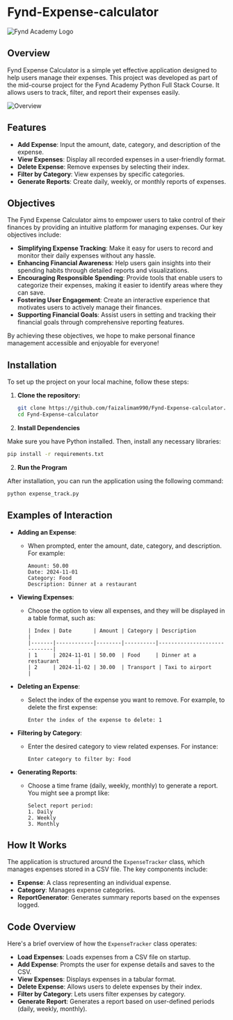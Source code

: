 ﻿# Fynd-Expense-calculator

![Fynd Academy Logo](https://encrypted-tbn0.gstatic.com/images?q=tbn:ANd9GcRtiujolOF_HzyTpo4OPFmoNcYnJ42LeKvxDA&s)


## Overview

Fynd Expense Calculator is a simple yet effective application designed to help users manage their expenses. This project was developed as part of the mid-course project for the Fynd Academy Python Full Stack Course. It allows users to track, filter, and report their expenses easily.

![Overview](https://i.imgur.com/CpC3E4d.png)
## Features

- **Add Expense**: Input the amount, date, category, and description of the expense.
- **View Expenses**: Display all recorded expenses in a user-friendly format.
- **Delete Expense**: Remove expenses by selecting their index.
- **Filter by Category**: View expenses by specific categories.
- **Generate Reports**: Create daily, weekly, or monthly reports of expenses.
## Objectives

The Fynd Expense Calculator aims to empower users to take control of their finances by providing an intuitive platform for managing expenses. Our key objectives include:

- **Simplifying Expense Tracking**: Make it easy for users to record and monitor their daily expenses without any hassle.
- **Enhancing Financial Awareness**: Help users gain insights into their spending habits through detailed reports and visualizations.
- **Encouraging Responsible Spending**: Provide tools that enable users to categorize their expenses, making it easier to identify areas where they can save.
- **Fostering User Engagement**: Create an interactive experience that motivates users to actively manage their finances.
- **Supporting Financial Goals**: Assist users in setting and tracking their financial goals through comprehensive reporting features.

By achieving these objectives, we hope to make personal finance management accessible and enjoyable for everyone!

## Installation

To set up the project on your local machine, follow these steps:

1. **Clone the repository:**
   ```bash
   git clone https://github.com/faizalimam990/Fynd-Expense-calculator.git
   cd Fynd-Expense-calculator


2. **Install Dependencies**

Make sure you have Python installed. Then, install any necessary libraries:

```bash
pip install -r requirements.txt
```

2. **Run the Program**

After installation, you can run the application using the following command:

```bash
python expense_track.py
```
## Examples of Interaction

- **Adding an Expense**:
  - When prompted, enter the amount, date, category, and description. For example:
    ```
    Amount: 50.00
    Date: 2024-11-01
    Category: Food
    Description: Dinner at a restaurant
    ```

- **Viewing Expenses**:
  - Choose the option to view all expenses, and they will be displayed in a table format, such as:
    ```
    | Index | Date       | Amount | Category | Description                 |
    |-------|------------|--------|----------|-----------------------------|
    | 1     | 2024-11-01 | 50.00  | Food     | Dinner at a restaurant      |
    | 2     | 2024-11-02 | 30.00  | Transport | Taxi to airport             |
    ```

- **Deleting an Expense**:
  - Select the index of the expense you want to remove. For example, to delete the first expense:
    ```
    Enter the index of the expense to delete: 1
    ```

- **Filtering by Category**:
  - Enter the desired category to view related expenses. For instance:
    ```
    Enter category to filter by: Food
    ```

- **Generating Reports**:
  - Choose a time frame (daily, weekly, monthly) to generate a report. You might see a prompt like:
    ```
    Select report period: 
    1. Daily
    2. Weekly
    3. Monthly
    ```
   
## How It Works

The application is structured around the `ExpenseTracker` class, which manages expenses stored in a CSV file. The key components include:

- **Expense**: A class representing an individual expense.
- **Category**: Manages expense categories.
- **ReportGenerator**: Generates summary reports based on the expenses logged.

## Code Overview

Here's a brief overview of how the `ExpenseTracker` class operates:

- **Load Expenses**: Loads expenses from a CSV file on startup.
- **Add Expense**: Prompts the user for expense details and saves to the CSV.
- **View Expenses**: Displays expenses in a tabular format.
- **Delete Expense**: Allows users to delete expenses by their index.
- **Filter by Category**: Lets users filter expenses by category.
- **Generate Report**: Generates a report based on user-defined periods (daily, weekly, monthly).



